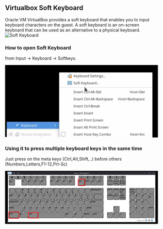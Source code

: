 ## Virtualbox Soft Keyboard

Oracle VM VirtualBox provides a soft keyboard that enables you to input keyboard characters on the guest. A soft keyboard is an on-screen keyboard that can be used as an alternative to a physical keyboard.
![Soft Keyboard](https://docs.oracle.com/en/virtualization/virtualbox/6.1/user/images/softkeybd.png)

### How to open Soft Keyboard
from Input -> Keyboard -> Softkeys.

![input keyboard](imgs/softkeyboard/place.png)

### Using it to press multiple keyboard keys in the same time
Just press on the meta keys (Ctrl,Alt,Shift,..) before others (Numbers,Letters,F1-12,Prt-Sc)

![Ctrl Alt F9](imgs/softkeyboard/ctrlAltF9.png)
